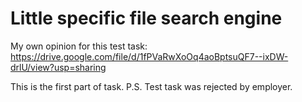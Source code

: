 # Little specific file search engine

My own opinion for this test task: 
https://drive.google.com/file/d/1fPVaRwXoOq4aoBptsuQF7--ixDW-drlU/view?usp=sharing

This is the first part of task. 
P.S. Test task was rejected by employer.
